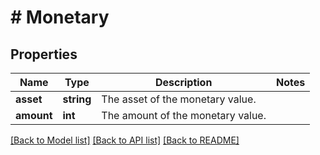 # # Monetary

## Properties

Name | Type | Description | Notes
------------ | ------------- | ------------- | -------------
**asset** | **string** | The asset of the monetary value. |
**amount** | **int** | The amount of the monetary value. |

[[Back to Model list]](../../README.md#models) [[Back to API list]](../../README.md#endpoints) [[Back to README]](../../README.md)
